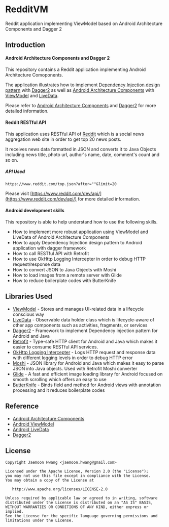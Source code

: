 # RedditVM
Reddit application implementing ViewModel based on Android Architecture Components and Dagger 2

Introduction
------------
#### Android Architecture Components and Dagger 2
This repository contains a Reddit application implementing Android Architecture Comoponents.

The application illustrates how to implement [Dependency Injection design pattern][10] with [Dagger2][23] as well as [Android Architecture Components][20] with [ViewModel][21] and [LiveData][22].

[10]: https://en.wikipedia.org/wiki/Dependency_injection

Please refer to [Android Architecture Components][20] and [Dagger2][23] for more detailed information.

#### Reddit RESTful API
This application uses RESTful API of [Reddit][0] which is a social news aggregation web site in order to get top 20 news posts.

It receives news data formatted in JSON and converts it to Java Objects including news title, photo url, author's name, date, comment's count and so on.
##### API Used

```
https://www.reddit.com/top.json?after=""&limit=20
```
Please visit [https://www.reddit.com/dev/api/](https://www.reddit.com/dev/api/) for more detailed information.

[0]: https://www.reddit.com/dev/api/

#### Android development skills
This repository is able to help understand how to use the following skills.
* How to implement more robust application using ViewModel and LiveData of Android Architecture Components
* How to apply Dependency Injection design pattern to Android application with dagger framework
* How to call RESTful API with Retrofit
* How to use OkHttp Logging Intercepter in order to debug HTTP request/response data  
* How to convert JSON to Java Objects with Moshi
* How to load images from a remote server with Glide
* How to reduce boilerplate codes with ButterKnife

Libraries Used
---------------
* [ViewModel][21] - Stores and manages UI-related data in a lifecycle conscious way
* [LiveData][22] - Observable data holder class which is lifecycle-aware of other app components such as activities, fragments, or services
* [Dagger2][23] - Framework to implement Dependency injection pattern for Android and Java
* [Retrofit][1] - Type-safe HTTP client for Android and Java which makes it easier to consume RESTful API services.
* [OkHttp Logging Intercepter][2] - Logs HTTP request and response data with different logging levels in order to debug HTTP error 
* [Moshi][3] - JSON library for Android and Java which makes it easy to parse JSON into Java objects. Used with Retrofit Moshi converter
* [Glide][4] - A fast and efficient image loading library for Android focused on smooth scrolling which offers an easy to use
* [ButterKnife][5] - Binds field and method for Android views with annotation processing and it reduces boilerplate codes


[1]: http://square.github.io/retrofit/
[2]: https://github.com/square/okhttp/wiki/Interceptors
[3]: https://github.com/square/moshi
[4]: https://bumptech.github.io/glide/
[5]: http://jakewharton.github.io/butterknife/
[6]: https://developer.android.com/topic/libraries/architecture/adding-components

Reference
---------
* [Android Architecture Components][20]
* [Android ViewModel][21]
* [Android LiveData][22]
* [Dagger2][23]

[20]: https://developer.android.com/topic/libraries/architecture/
[21]: https://developer.android.com/topic/libraries/architecture/viewmodel
[22]: https://developer.android.com/topic/libraries/architecture/livedata
[23]: https://google.github.io/dagger

License
-------

    Copyright Jaemoon Hwang <jaemoon.hwang@gmail.com>

    Licensed under the Apache License, Version 2.0 (the "License");
    you may not use this file except in compliance with the License.
    You may obtain a copy of the License at

       http://www.apache.org/licenses/LICENSE-2.0

    Unless required by applicable law or agreed to in writing, software
    distributed under the License is distributed on an "AS IS" BASIS,
    WITHOUT WARRANTIES OR CONDITIONS OF ANY KIND, either express or implied.
    See the License for the specific language governing permissions and
    limitations under the License.
